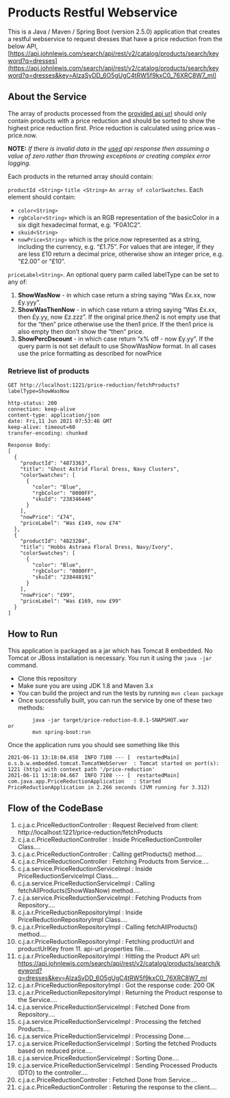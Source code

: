 # Products Restful Webservice

This is a Java / Maven / Spring Boot (version 2.5.0) application that creates a restful webservice to request dresses that have a price reduction from the below API,
[https://api.johnlewis.com/search/api/rest/v2/catalog/products/search/keyword?q=dresses](https://api.johnlewis.com/search/api/rest/v2/catalog/products/search/keyword?q=dresses&key=AIzaSyDD_6O5gUgC4tRW5f9kxC0_76XRC8W7_mI)

## About the Service

The array of products processed from the [provided api url](https://api.johnlewis.com/search/api/rest/v2/catalog/products/search/keyword?q=dresses&key=AIzaSyDD_6O5gUgC4tRW5f9kxC0_76XRC8W7_mI) should only contain products with a price reduction and should be sorted to show the highest price reduction first. 
Price reduction is calculated using price.was - price.now.

**NOTE:**
_If there is invalid data in the [used](https://api.johnlewis.com/search/api/rest/v2/catalog/products/search/keyword?q=dresses&key=AIzaSyDD_6O5gUgC4tRW5f9kxC0_76XRC8W7_mI) api response then assuming a value of zero rather than throwing exceptions or creating complex error logging._

Each products in the returned array should contain:

`productId <String>`
`title <String>`
`An array of colorSwatches`. Each element should contain:
-  `color<String>`
- `rgbColor<String>` which is an RGB representation of the basicColor in a six digit
hexadecimal format, e.g. “F0A1C2”.
- `skuid<String>`
- `nowPrice<String>` which is the price.now represented as a string, including the currency, e.g.
“£1.75”. For values that are integer, if they are less £10 return a decimal price, otherwise show an
integer price, e.g. “£2.00” or “£10”.

`priceLabel<String>`. An optional query parm called labelType can be set to any of:
1. **ShowWasNow** - in which case return a string saying “Was £x.xx, now £y.yyy”.
2. **ShowWasThenNow** - in which case return a string saying “Was £x.xx, then £y.yy, now
£z.zzz”. If the original price.then2 is not empty use that for the “then” price otherwise use
the then1 price. If the then1 price is also empty then don’t show the “then” price.
3. **ShowPercDscount** - in which case return “x% off - now £y.yy”.
If the query parm is not set default to use ShowWasNow format.
In all cases use the price formatting as described for nowPrice

### Retrieve list of products

```
GET http://localhost:1221/price-reduction/fetchProducts?labelType=ShowWasNow

http-status: 200
connection: keep-alive 
content-type: application/json 
date: Fri,11 Jun 2021 07:53:46 GMT 
keep-alive: timeout=60 
transfer-encoding: chunked 

Response Body: 
[
  {
    "productId": "4873363",
    "title": "Ghost Astrid Floral Dress, Navy Clusters",
    "colorSwatches": [
      {
        "color": "Blue",
        "rgbColor": "0000FF",
        "skuId": "238346446"
      }
    ],
    "nowPrice": "£74",
    "priceLabel": "Was £149, now £74"
  },
  {
    "productId": "4823284",
    "title": "Hobbs Astraea Floral Dress, Navy/Ivory",
    "colorSwatches": [
      {
        "color": "Blue",
        "rgbColor": "0000FF",
        "skuId": "238448191"
      }
    ],
    "nowPrice": "£99",
    "priceLabel": "Was £169, now £99"
  }
]
```

## How to Run 

This application is packaged as a jar which has Tomcat 8 embedded. No Tomcat or JBoss installation is necessary. You run it using the ```java -jar``` command.

* Clone this repository 
* Make sure you are using JDK 1.8 and Maven 3.x
* You can build the project and run the tests by running ```mvn clean package```
* Once successfully built, you can run the service by one of these two methods:
```
        java -jar target/price-reduction-0.0.1-SNAPSHOT.war
or
        mvn spring-boot:run
```

Once the application runs you should see something like this

```
2021-06-11 13:18:04.658  INFO 7108 --- [  restartedMain] o.s.b.w.embedded.tomcat.TomcatWebServer  : Tomcat started on port(s): 1221 (http) with context path '/price-reduction'
2021-06-11 13:18:04.667  INFO 7108 --- [  restartedMain] com.java.app.PriceReductionApplication   : Started PriceReductionApplication in 2.266 seconds (JVM running for 3.312)
```


## Flow of the CodeBase

1. c.j.a.c.PriceReductionController         : Request Recielved from client: http://localhost:1221/price-reduction/fetchProducts
2. c.j.a.c.PriceReductionController         : Inside PriceReductionController Class....
3. c.j.a.c.PriceReductionController         : Calling getProducts() method....
4. c.j.a.c.PriceReductionController         : Fetching Products from Service....
5. c.j.a.service.PriceReductionServiceImpl  : Inside PriceReductionServiceImpl Class....
6. c.j.a.service.PriceReductionServiceImpl  : Calling fetchAllProducts(ShowWasNow) method....
7. c.j.a.service.PriceReductionServiceImpl  : Fetching Products from Repository....
8. c.j.a.r.PriceReductionRepositoryImpl     : Inside PriceReductionRepositoryImpl Class....
9. c.j.a.r.PriceReductionRepositoryImpl     : Calling fetchAllProducts() method....
10. c.j.a.r.PriceReductionRepositoryImpl     : Fetching productUrl and productUrlKey from 11. api-url.properties file....
12. c.j.a.r.PriceReductionRepositoryImpl     : Hitting the Product API url: https://api.johnlewis.com/search/api/rest/v2/catalog/products/search/keyword?q=dresses&key=AIzaSyDD_6O5gUgC4tRW5f9kxC0_76XRC8W7_mI
13. c.j.a.r.PriceReductionRepositoryImpl     : Got the response code: 200 OK
14. c.j.a.r.PriceReductionRepositoryImpl     : Returning the Product response to the Service....
15. c.j.a.service.PriceReductionServiceImpl  : Fetched Done from Repository....
16. c.j.a.service.PriceReductionServiceImpl  : Processing the fetched Products....
17. c.j.a.service.PriceReductionServiceImpl  : Processing Done....
18. c.j.a.service.PriceReductionServiceImpl  : Sorting the fetched Products based on reduced price....
19. c.j.a.service.PriceReductionServiceImpl  : Sorting Done....
20. c.j.a.service.PriceReductionServiceImpl  : Sending Processed Products (DTO) to the controller....
21. c.j.a.c.PriceReductionController         : Fetched Done from Service....
22. c.j.a.c.PriceReductionController         : Returing the response to the client....

